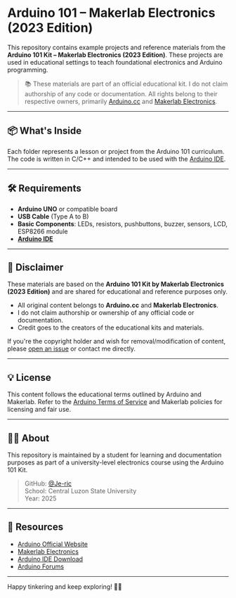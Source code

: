 # Arduino 101 – Makerlab Electronics (2023 Edition)

This repository contains example projects and reference materials from the **Arduino 101 Kit – Makerlab Electronics (2023 Edition)**. These projects are used in educational settings to teach foundational electronics and Arduino programming.

> 📚 These materials are part of an official educational kit. I do not claim authorship of any code or documentation. All rights belong to their respective owners, primarily [Arduino.cc](https://www.arduino.cc/) and [Makerlab Electronics](https://www.makerlab-electronics.com/).

---

## 📦 What's Inside

Each folder represents a lesson or project from the Arduino 101 curriculum. The code is written in C/C++ and intended to be used with the [Arduino IDE](https://www.arduino.cc/en/software).

---

## 🛠 Requirements

- **Arduino UNO** or compatible board  
- **USB Cable** (Type A to B)  
- **Basic Components**: LEDs, resistors, pushbuttons, buzzer, sensors, LCD, ESP8266 module  
- **[Arduino IDE](https://www.arduino.cc/en/software)**

---

## 📝 Disclaimer

These materials are based on the **Arduino 101 Kit by Makerlab Electronics (2023 Edition)** and are shared for educational and reference purposes only.

- All original content belongs to **Arduino.cc** and **Makerlab Electronics**.
- I do not claim authorship or ownership of any official code or documentation.
- Credit goes to the creators of the educational kits and materials.

If you're the copyright holder and wish for removal/modification of content, please [open an issue](https://github.com/Je-ric) or contact me directly.

---

## 💡 License

This content follows the educational terms outlined by Arduino and Makerlab. Refer to the [Arduino Terms of Service](https://www.arduino.cc/en/legal/terms-of-service) and Makerlab policies for licensing and fair use.

---

## 🙋‍♂️ About

This repository is maintained by a student for learning and documentation purposes as part of a university-level electronics course using the Arduino 101 Kit.

> GitHub: [@Je-ric](https://github.com/Je-ric)  
> School: Central Luzon State University  
> Year: 2025

---

## 🔗 Resources

- [Arduino Official Website](https://www.arduino.cc/)
- [Makerlab Electronics](https://www.makerlab-electronics.com/)
- [Arduino IDE Download](https://www.arduino.cc/en/software)
- [Arduino Forums](https://forum.arduino.cc/)

---

Happy tinkering and keep exploring! 🤖✨
